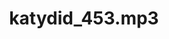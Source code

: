 ---
title: katydid_453.mp3
vocals: false
best: false
definitive: false
recordings: katydid-453
filename: katydid.mp3
mixes: katydid_453-mp3
folder: 2006-12-23/katydid
weight: 0
---